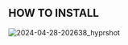 ## HOW TO INSTALL
![2024-04-28-202638_hyprshot](https://github.com/rafia9005/dotfiless/assets/70046808/1a65e9d9-fc45-4996-bf58-d5738716d327)
